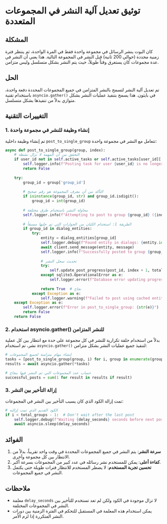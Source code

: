 # توثيق تعديل آلية النشر في المجموعات المتعددة

## المشكلة

كان البوت ينشر الرسائل في مجموعة واحدة فقط في المرة الواحدة، ثم ينتظر فترة زمنية محددة (حوالي 200 ثانية) قبل النشر في المجموعة التالية. هذا يعني أن النشر في عدة مجموعات كان يستغرق وقتاً طويلاً، حيث يتم النشر بشكل متسلسل وليس متزامن.

## الحل

تم تعديل آلية النشر لتسمح بالنشر المتزامن في جميع المجموعات المحددة دفعة واحدة، باستخدام تقنية `asyncio.gather()` في بايثون. هذا يسمح بتنفيذ عمليات النشر بشكل متوازي بدلاً من تنفيذها بشكل متسلسل.

## التغييرات التقنية

### 1. إنشاء وظيفة للنشر في مجموعة واحدة

تم إنشاء وظيفة داخلية `post_to_single_group` تتعامل مع النشر في مجموعة واحدة:

```python
async def post_to_single_group(group, index):
    # التحقق من أن المهمة لا تزال نشطة
    if user_id not in self.active_tasks or self.active_tasks[user_id]['status'] != 'running':
        self.logger.info(f"Posting task for user {user_id} is no longer active")
        return False
    
    try:
        group_id = group['group_id']
        
        # التأكد من أن معرف المجموعة هو رقم صحيح
        if isinstance(group_id, str) and group_id.isdigit():
            group_id = int(group_id)
        
        # محاولة النشر باستخدام طرق مختلفة
        self.logger.info(f"Attempting to post to group {group_id} ({index+1}/{total_groups}) in cycle {cycle_count}")
        
        # الطريقة 1: استخدام الكيان من الحوارات التي تم جلبها مسبقاً
        if group_id in dialog_entities:
            try:
                entity = dialog_entities[group_id]
                self.logger.debug(f"Found entity in dialogs: {entity.id} ({type(entity).__name__})")
                await client.send_message(entity, message)
                self.logger.info(f"Successfully posted to group {group_id} using cached entity")
                
                # تحديث سجل النشر
                try:
                    self.update_post_progress(post_id, index + 1, total_groups)
                except sqlite3.OperationalError as e:
                    self.logger.error(f"Database error updating progress: {str(e)}")
                
                return True  # نجاح
            except Exception as e:
                self.logger.warning(f"Failed to post using cached entity: {str(e)}")
    except Exception as e:
        self.logger.error(f"Error in post_to_single_group: {str(e)}")
        return False
    return False
```

### 2. استخدام asyncio.gather() للنشر المتزامن

بدلاً من استخدام حلقة تكرارية للنشر في كل مجموعة على حدة مع انتظار بين كل عملية نشر، تم استخدام `asyncio.gather()` لتنفيذ جميع عمليات النشر بشكل متزامن:

```python
# إنشاء مهام متزامنة لجميع المجموعات
tasks = [post_to_single_group(group, i) for i, group in enumerate(groups_to_post)]
results = await asyncio.gather(*tasks)

# حساب عدد المجموعات التي تم النشر فيها بنجاح
successful_posts = sum(1 for result in results if result)
```

### 3. إزالة التأخير بين النشر

تمت إزالة الكود الذي كان يسبب التأخير بين النشر في المجموعات:

```python
# الكود القديم الذي تمت إزالته
if i < total_groups - 1:  # Don't wait after the last post
    self.logger.debug(f"Waiting {delay_seconds} seconds before next post")
    await asyncio.sleep(delay_seconds)
```

## الفوائد

1. **سرعة النشر**: يتم النشر في جميع المجموعات المحددة في وقت واحد تقريباً، بدلاً من الانتظار بين كل مجموعة وأخرى.
2. **كفاءة أعلى**: يمكن للمستخدم نشر رسائله في عدد كبير من المجموعات بسرعة أكبر.
3. **تحسين تجربة المستخدم**: لا يضطر المستخدم للانتظار فترات طويلة حتى يكتمل النشر في جميع المجموعات.

## ملاحظات

- معلمة `delay_seconds` لا تزال موجودة في الكود ولكن لم تعد تستخدم للتأخير بين النشر في المجموعات المختلفة.
- يمكن استخدام هذه المعلمة في المستقبل للتحكم في الفترة الزمنية بين دورات النشر المتكررة إذا لزم الأمر.
